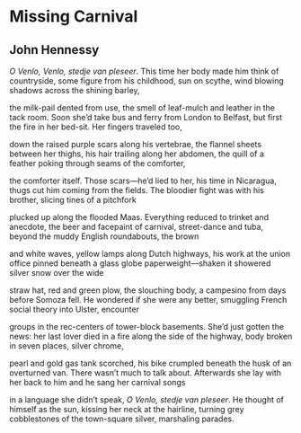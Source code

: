 # Missing Carnival
## John Hennessy
_O Venlo, Venlo, stedje van pleseer_. This time
her body made him think of countryside,
some figure from his childhood, sun on scythe,
wind blowing shadows across the shining barley,

the milk-pail dented from use, the smell of leaf-mulch
and leather in the tack room. Soon she’d take bus
and ferry from London to Belfast, but first
the fire in her bed-sit. Her fingers traveled too,

down the raised purple scars along his vertebrae,
the flannel sheets between her thighs, his hair
trailing along her abdomen, the quill
of a feather poking through seams of the comforter,

the comforter itself. Those scars—he’d lied
to her, his time in Nicaragua, thugs cut
him coming from the fields. The bloodier fight
was with his brother, slicing tines of a pitchfork

plucked up along the flooded Maas. Everything
reduced to trinket and anecdote, the beer
and facepaint of carnival, street-dance and tuba,
beyond the muddy English roundabouts, the brown

and white waves, yellow lamps along Dutch highways,
his work at the union office pinned beneath
a glass globe paperweight—shaken
it showered silver snow over the wide

straw hat, red and green plow, the slouching body,
a campesino from days before Somoza fell.
He wondered if she were any better, smuggling
French social theory into Ulster, encounter

groups in the rec-centers of tower-block basements.
She’d just gotten the news: her last lover died
in a fire along the side of the highway, body
broken in seven places, silver chrome,

pearl and gold gas tank scorched, his bike crumpled
beneath the husk of an overturned van.
There wasn’t much to talk about. Afterwards she lay
with her back to him and he sang her carnival songs

in a language she didn’t speak, _O Venlo, stedje van_
 _pleseer_. He thought of himself as the sun, kissing
her neck at the hairline, turning grey cobblestones
of the town-square silver, marshaling parades.